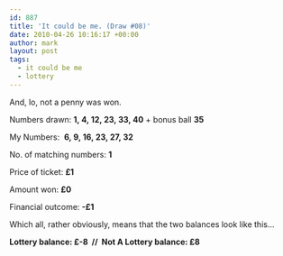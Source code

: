 ```yaml
---
id: 887
title: 'It could be me. (Draw #08)'
date: 2010-04-26 10:16:17 +00:00
author: mark
layout: post
tags:
  - it could be me
  - lottery
---
```

And, lo, not a penny was won.

Numbers drawn: **1, 4, 12, 23, 33, 40** + bonus ball **35**

My Numbers:  **6, 9, 16, 23, 27, 32**

No. of matching numbers: **1**

Price of ticket: **£1**

Amount won: **£0**

Financial outcome: **-£1**

Which all, rather obviously, means that the two balances look like this&#8230;

**Lottery balance: £-8  //  Not A Lottery balance: £8**
